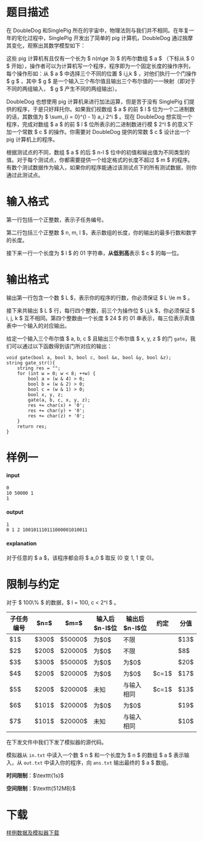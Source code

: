 # 题目描述

<p>在 DoubleDog 和SinglePig 所在的宇宙中，物理法则与我们并不相同。在年复一年的宅化过程中，SinglePig 开发出了简单的 pig 计算机，DoubleDog 通过揣摩其变化，观察出其数学模型如下：</p>
<p>这些 pig 计算机有且仅有一个长为 $ n(n\ge 3) $ 的布尔数组 $ a $ （下标从 $ 0 $ 开始），操作者可以为计算机写一个程序，程序即为一个固定长度的操作序列，每个操作形如：从 $ a $ 中选择三个不同的位置 $ i,j,k $ ，对他们执行一个门操作 $ g $ ，其中 $ g $ 是一个输入三个布尔值且输出三个布尔值的一一映射（即对于不同的两组输入， $ g $ 产生不同的两组输出）。</p>
<p>DoubleDog 也想使用 pig 计算机来进行加法运算，但是苦于没有 SinglePig 们提供的程序，于是只好拜托你。如果我们视数组 $ a $ 的前 $ l $ 位为一个二进制数的话，其数值为 $ \sum_{i = 0}^{l - 1} a_i 2^i $  。现在 DoubleDog 想实现一个程序，完成对数组 $ a $ 的前 $ l $ 
位所表示的二进制数进行模 $ 2^l $ 的意义下加一个常数 $ c $ 的操作。你需要对 DoubleDog 提供的常数 $ c $ 设计出一个 pig 计算机上的程序。</p>
<p>根据测试点的不同，数组 $ a $ 的后 $ n-l $ 位中的初值和输出值为不同类型的值。对于每个测试点，你都需要提供一个给定格式的长度不超过 $ m $ 的程序。有数个测试数据作为输入，如果你的程序能通过该测试点下的所有测试数据，则你通过此测试点。</p>

# 输入格式


<p>第一行包括一个正整数，表示子任务编号。</p>
<p>第二行包括三个正整数 $ n, m, l ​$，表示数组的长度，你的输出的最多行数和数字的长度。</p>
<p>接下来一行一个长度为 $ l $ 的 01 字符串，<strong>从低到高</strong>表示 $ c $ 的每一位。</p>

# 输出格式


<p>输出第一行包含一个数 $ L ​$，表示你的程序的行数，你必须保证 $ L \le m ​$ 。</p>
<p>接下来共输出 $ L $ 行，每行四个整数，前三个为操作位 $ i,j,k $，你必须保证 $ i, j, k $ 互不相同。第四个整数由一个长度 $ 24 ​$ 的 01 串表示，每三位表示真值表中一个输入的对应输出。</p>
<p>给定一个输入三个布尔值 $ a, b, c ​$ 且输出三个布尔值 $ x, y, z ​$ 的门 <code>gate</code>，我们可以通过以下函数得到该门所对应的输出：</p>
<pre><code class="sh_cpp">void gate(bool a, bool b, bool c, bool &amp;x, bool &amp;y, bool &amp;z);
string gate_str(){
    string res = &#34;&#34;;
    for (int w = 0; w &lt; 8; ++w) {
        bool a = (w &amp; 4) &gt; 0;
        bool b = (w &amp; 2) &gt; 0;
        bool c = (w &amp; 1) &gt; 0;
        bool x, y, z;
        gate(a, b, c, x, y, z);
        res += char(x) + &#39;0&#39;;
        res += char(y) + &#39;0&#39;;
        res += char(z) + &#39;0&#39;;
    }
    return res;
}</code></pre>

# 样例一


<h4>input</h4>
<pre><code>0
10 50000 1
1</code></pre>
<h4>output</h4>
<pre><code>1
0 1 2 100101110111000001010011</code></pre>
<h4>explanation</h4>
<p>对于任意的 $ a $，该程序都会将 $ a_0 $ 取反 (0 变 1, 1 变 0)。</p>

# 限制与约定


<p>对于 $ 100\% ​$ 的数据，$ l = 100, c &lt; 2^l ​$ 。</p>
<div class="table-responsive">
<table class="table table-bordered table-text-center table-verticle-middle"><thead><tr><th>子任务编号</th><th>$n=$</th><th>$m=$</th><th>输入后$n-l$位</th><th>输出后$n-l$位</th><th>约定</th><th>分值</th></tr></thead><tbody><tr><td>$1$</td><td>$300$</td><td>$50000$</td><td>为$0$</td><td>不限</td><td></td><td>$13$</td></tr><tr><td>$2$</td><td>$200$</td><td>$20000$</td><td>为$0$</td><td>不限</td><td></td><td>$8$</td></tr><tr><td>$3$</td><td>$300$</td><td>$50000$</td><td>为$0$</td><td>为$0$</td><td></td><td>$20$</td></tr><tr><td>$4$</td><td>$200$</td><td>$20000$</td><td>为$0$</td><td>为$0$</td><td>$c=1$</td><td>$17$</td></tr><tr><td>$5$</td><td>$200$</td><td>$20000$</td><td>未知</td><td>与输入相同</td><td>$c=1$</td><td>$13$</td></tr><tr><td>$6$</td><td>$101$</td><td>$20000$</td><td>为$0$</td><td>为$0$</td><td></td><td>$19$</td></tr><tr><td>$7$</td><td>$101$</td><td>$20000$</td><td>未知</td><td>与输入相同</td><td></td><td>$10$</td></tr></tbody></table></div>



<p>在下发文件中我们下发了模拟器的源代码。</p>
<p>模拟器从 <code>in.txt</code> 中读入一个数 $ n $ 和一个长度为 $ n $ 的数组 $ a $ 表示输入，从 <code>out.txt</code> 中读入你的程序，向 <code>ans.txt</code> 输出最终的 $ a $ 数组。</p>
<p><strong>时间限制</strong>：$\texttt{1s}$</p>
<p><strong>空间限制</strong>：$\texttt{512MB}$</p>

# 下载


<p><a href="/download.php?type=problem&amp;id=464">样例数据及模拟器下载</a></p>
